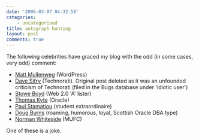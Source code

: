 ```yaml
---
date: '2006-03-07 04:32:58'
categories:
    - uncategorised
title: autograph hunting
layout: post
comments: true
---
```

The following celebrities have graced my blog with the odd (in some
cases, very odd) comment:

-   [Matt Mullenweg](http://photomatt.net/) (WordPress)
-   [Dave Sifry](http://www.sifry.com/alerts/) (Technorati). Original
    post deleted as it was an unfounded criticism of Technorati (filed
    in the Bugs database under 'idiotic user')
-   [Stowe Boyd](http://stoweboyd.typepad.com/message/) (Web 2.0 'A'
    lister)
-   [Thomas Kyte](http://tkyte.blogspot.com/) (Oracle)
-   [Paul Stamatiou](http://www.paulstamatiou.com/) (student
    extraordinaire)
-   [Doug Burns](http://oracledoug.com/serendipity/) (roaming, humorous,
    loyal, Scottish Oracle DBA type)
-   [Norman
    Whiteside](http://www.manutdzone.com/legends/NormanWhiteside.htm)
    (MUFC)

One of these is a joke.
